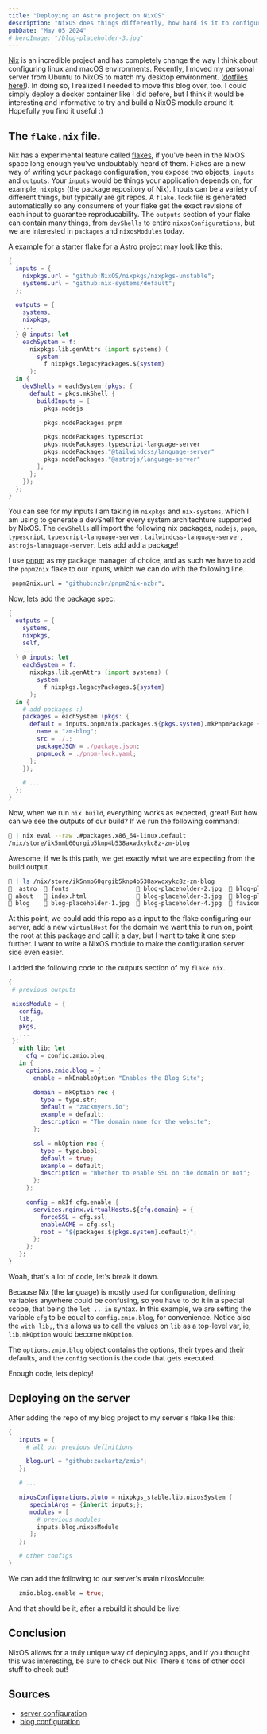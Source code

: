 ```yaml
---
title: "Deploying an Astro project on NixOS"
description: "NixOS does things differently, how hard is it to configure an Astro Project?"
pubDate: "May 05 2024"
# heroImage: "/blog-placeholder-3.jpg"
---
```


[Nix](https://nixos.org) is an incredible project and has completely change the way I think about configuring linux and macOS environments. Recently, I moved my personal server from Ubuntu to NixOS to match my desktop environment. ([dotfiles here!](https://github.com/zackartz/nixos-dots)). In doing so, I realized I needed to move this blog over, too. I could simply deploy a docker container like I did before, but I think it would be interesting and informative to try and build a NixOS module around it. Hopefully you find it useful :)

## The `flake.nix` file.

Nix has a experimental feature called [flakes](https://nixos.wiki/wiki/Flakes), if you've been in the NixOS space long enough you've undoubtably heard of them. Flakes are a new way of writing your package configuration, you expose two objects, `inputs` and `outputs`. Your `inputs` would be things your application depends on, for example, `nixpkgs` (the package repository of Nix). Inputs can be a variety of different things, but typically are git repos. A `flake.lock` file is generated automatically so any consumers of your flake get the exact revisions of each input to guarantee reproducability. The `outputs` section of your flake can contain many things, from `devShells` to entire `nixosConfigurations`, but we are interested in `packages` and `nixosModules` today.

A example for a starter flake for a Astro project may look like this:

```nix
{
  inputs = {
    nixpkgs.url = "github:NixOS/nixpkgs/nixpkgs-unstable";
    systems.url = "github:nix-systems/default";
  };

  outputs = {
    systems,
    nixpkgs,
    ...
  } @ inputs: let
    eachSystem = f:
      nixpkgs.lib.genAttrs (import systems) (
        system:
          f nixpkgs.legacyPackages.${system}
      );
  in {
    devShells = eachSystem (pkgs: {
      default = pkgs.mkShell {
        buildInputs = [
          pkgs.nodejs

          pkgs.nodePackages.pnpm

          pkgs.nodePackages.typescript
          pkgs.nodePackages.typescript-language-server
          pkgs.nodePackages."@tailwindcss/language-server"
          pkgs.nodePackages."@astrojs/language-server"
        ];
      };
    });
  };
}
```

You can see for my inputs I am taking in `nixpkgs` and `nix-systems`, which I am using to generate a devShell for every system architechture supported by NixOS. The `devShells` all import the following nix packages, `nodejs`, `pnpm`, `typescript`, `typescript-language-server`, `tailwindcss-language-server`, `astrojs-lanaguage-server`. Lets add add a package!

I use [pnpm](https://pnpm.io) as my package manager of choice, and as such we have to add the `pnpm2nix` flake to our inputs, which we can do with the following line.

```nix
 pnpm2nix.url = "github:nzbr/pnpm2nix-nzbr";
```

Now, lets add the package spec:

```nix
{
  outputs = {
    systems,
    nixpkgs,
    self,
    ...
  } @ inputs: let
    eachSystem = f:
      nixpkgs.lib.genAttrs (import systems) (
        system:
          f nixpkgs.legacyPackages.${system}
      );
  in {
    # add packages :)
    packages = eachSystem (pkgs: {
      default = inputs.pnpm2nix.packages.${pkgs.system}.mkPnpmPackage {
        name = "zm-blog";
        src = ./.;
        packageJSON = ./package.json;
        pnpmLock = ./pnpm-lock.yaml;
      };
    });

    # ...
  };
}
```

Now, when we run `nix build`, everything works as expected, great! But how can we see the outputs of our build? If we run the following command:

```bash
󰘧 | nix eval --raw .#packages.x86_64-linux.default
/nix/store/ik5nmb60qrgib5knp4b538axwdxykc8z-zm-blog
```

Awesome, if we ls this path, we get exactly what we are expecting from the build output.

```bash
󰘧 | ls /nix/store/ik5nmb60qrgib5knp4b538axwdxykc8z-zm-blog                                                                     nix-shell-env
 _astro   fonts                    blog-placeholder-2.jpg   blog-placeholder-5.jpg      󰗀 rss.xml
 about    index.html               blog-placeholder-3.jpg   blog-placeholder-about.jpg  󰗀 sitemap-0.xml
 blog     blog-placeholder-1.jpg   blog-placeholder-4.jpg  󰕙 favicon.svg                 󰗀 sitemap-index.xml
```

At this point, we could add this repo as a input to the flake configuring our server, add a new `virtualHost` for the domain we want this to run on, point the root at this package and call it a day, but I want to take it one step further. I want to write a NixOS module to make the configuration server side even easier.

I added the following code to the outputs section of my `flake.nix`.

```nix
{
 # previous outputs

 nixosModule = {
   config,
   lib,
   pkgs,
   ...
 }:
   with lib; let
     cfg = config.zmio.blog;
   in {
     options.zmio.blog = {
       enable = mkEnableOption "Enables the Blog Site";

       domain = mkOption rec {
         type = type.str;
         default = "zackmyers.io";
         example = default;
         description = "The domain name for the website";
       };

       ssl = mkOption rec {
         type = type.bool;
         default = true;
         example = default;
         description = "Whether to enable SSL on the domain or not";
       };
     };

     config = mkIf cfg.enable {
       services.nginx.virtualHosts.${cfg.domain} = {
         forceSSL = cfg.ssl;
         enableACME = cfg.ssl;
         root = "${packages.${pkgs.system}.default}";
       };
     };
   };
}
```

Woah, that's a lot of code, let's break it down.

Because Nix (the language) is mostly used for configuration, defining variables anywhere could be confusing, so you have to do it in a special scope, that being the `let .. in` syntax. In this example, we are setting the variable `cfg` to be equal to `config.zmio.blog`, for convenience. Notice also the `with lib;`, this allows us to call the values on `lib` as a top-level var, ie, `lib.mkOption` would become `mkOption`.

The `options.zmio.blog` object contains the options, their types and their defaults, and the `config` section is the code that gets executed.

Enough code, lets deploy!

## Deploying on the server

After adding the repo of my blog project to my server's flake like this:

```nix
{
   inputs = {
     # all our previous definitions

     blog.url = "github:zackartz/zmio";
   };

   # ...

   nixosConfigurations.pluto = nixpkgs_stable.lib.nixosSystem {
      specialArgs = {inherit inputs;};
      modules = [
        # previous modules
        inputs.blog.nixosModule
      ];
   };

   # other configs
}
```

We can add the following to our server's main nixosModule:

```nix
   zmio.blog.enable = true;
```

And that should be it, after a rebuild it should be live!

## Conclusion

NixOS allows for a truly unique way of deploying apps, and if you thought this was interesting, be sure to check out Nix! There's tons of other cool stuff to check out!

## Sources

- [server configuration](https://github.com/zackartz/nixos-dots/blob/418bbead433fcf704f8aa9e48039405b6b0e5f33/hosts/pluto/configuration.nix)
- [blog configuration](https://github.com/zackartz/zmio/blob/141de7c95f14ece5adc5fdaa4e93230dea9e99a8/flake.nix)
